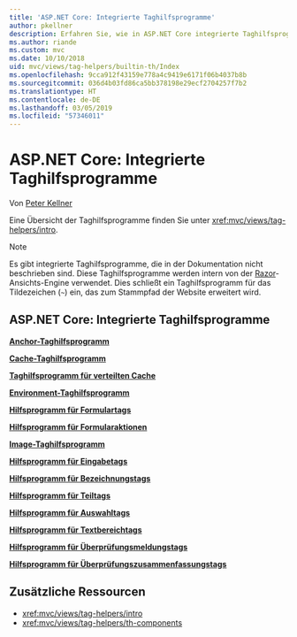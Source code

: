 ```yaml
---
title: 'ASP.NET Core: Integrierte Taghilfsprogramme'
author: pkellner
description: Erfahren Sie, wie in ASP.NET Core integrierte Taghilfsprogramme dabei helfen, Ihre Produktivität zu steigern.
ms.author: riande
ms.custom: mvc
ms.date: 10/10/2018
uid: mvc/views/tag-helpers/builtin-th/Index
ms.openlocfilehash: 9cca912f43159e778a4c9419e6171f06b4037b8b
ms.sourcegitcommit: 036d4b03fd86ca5bb378198e29ecf2704257f7b2
ms.translationtype: HT
ms.contentlocale: de-DE
ms.lasthandoff: 03/05/2019
ms.locfileid: "57346011"
---
```

# <a name="aspnet-core-built-in-tag-helpers"></a>ASP.NET Core: Integrierte Taghilfsprogramme

Von [Peter Kellner](http://peterkellner.net)

Eine Übersicht der Taghilfsprogramme finden Sie unter <xref:mvc/views/tag-helpers/intro>.

> [!NOTE]
> Es gibt integrierte Taghilfsprogramme, die in der Dokumentation nicht beschrieben sind. Diese Taghilfsprogramme werden intern von der [Razor](xref:mvc/views/razor)-Ansichts-Engine verwendet. Dies schließt ein Taghilfsprogramm für das Tildezeichen (`~`) ein, das zum Stammpfad der Website erweitert wird.

## <a name="built-in-aspnet-core-tag-helpers"></a>ASP.NET Core: Integrierte Taghilfsprogramme

**[Anchor-Taghilfsprogramm](xref:mvc/views/tag-helpers/builtin-th/anchor-tag-helper)**

**[Cache-Taghilfsprogramm](xref:mvc/views/tag-helpers/builtin-th/cache-tag-helper)**

**[Taghilfsprogramm für verteilten Cache](xref:mvc/views/tag-helpers/builtin-th/distributed-cache-tag-helper)**

**[Environment-Taghilfsprogramm](xref:mvc/views/tag-helpers/builtin-th/environment-tag-helper)**

[comment]: **[FormActionTagHelper](xref:mvc/views/tag-helpers/builtin-th/form-action-tag-helper)**

**[Hilfsprogramm für Formulartags](xref:mvc/views/working-with-forms#the-form-tag-helper)**

**[Hilfsprogramm für Formularaktionen](xref:mvc/views/working-with-forms#the-form-action-tag-helper)**

**[Image-Taghilfsprogramm](xref:mvc/views/tag-helpers/builtin-th/image-tag-helper)**

**[Hilfsprogramm für Eingabetags](xref:mvc/views/working-with-forms#the-input-tag-helper)**

**[Hilfsprogramm für Bezeichnungstags](xref:mvc/views/working-with-forms#the-label-tag-helper)**

[comment]: **[LinkTagHelper](xref:mvc/views/tag-helpers/builtin-th/link-tag-helper)**

[comment]: **[OptionTagHelper](xref:mvc/views/tag-helpers/builtin-th/option-tag-helper)**

[comment]: **[ScriptTagHelper](xref:mvc/views/tag-helpers/builtin-th/script-tag-helper)**

**[Hilfsprogramm für Teiltags](xref:mvc/views/tag-helpers/builtin-th/partial-tag-helper)**

**[Hilfsprogramm für Auswahltags](xref:mvc/views/working-with-forms#the-select-tag-helper)**

**[Hilfsprogramm für Textbereichtags](xref:mvc/views/working-with-forms#the-textarea-tag-helper)**

**[Hilfsprogramm für Überprüfungsmeldungstags](xref:mvc/views/working-with-forms#the-validation-message-tag-helper)**

**[Hilfsprogramm für Überprüfungszusammenfassungstags](xref:mvc/views/working-with-forms#the-validation-summary-tag-helper)**

## <a name="additional-resources"></a>Zusätzliche Ressourcen

* <xref:mvc/views/tag-helpers/intro>
* <xref:mvc/views/tag-helpers/th-components>
